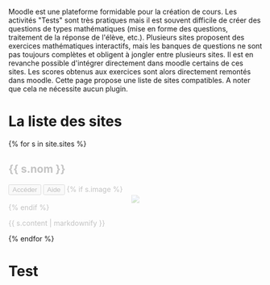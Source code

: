 ---
---

Moodle est une plateforme formidable pour la création de cours.
Les activités "Tests" sont très pratiques mais il est souvent difficile de créer des questions de types mathématiques (mise en forme des questions, traitement de la réponse de l'élève, etc.).
Plusieurs sites proposent des exercices mathématiques interactifs, mais les banques de questions ne sont pas toujours complètes et obligent à jongler entre plusieurs sites. Il est en revanche possible d'intégrer directement dans moodle certains de ces sites. Les scores obtenus aux exercices sont alors directement remontés dans moodle. Cette page propose une liste de sites compatibles. A noter que cela ne nécessite aucun plugin.

# La liste des sites

{% for s in site.sites %}
<div {% if s.wip %} style="opacity:0.25;" {% endif %}>
  <h2 id="site-{{ s.slug }}">{{ s.nom }}</h2>
  <a href="{{ s.lien }}"><button>Accéder</button></a> <a href="{{ s.aide }}"><button>Aide</button></a>
  {% if s.image %}<center><a href="./sites/images/{{s.slug}}.png"><img src="./sites/images/{{s.slug}}.png" style="max-height:300px;max-width:500px;" /></a></center>{% endif %}
  <p>{{ s.content | markdownify }}</p>
</div>
{% endfor %}

# Test

<script src="./neo4jd3/d3.min.js"></script>
<script src="./neo4jd3/neo4jd3.js"></script>
<link href="./neo4jd3/neo4jd3.min.css" rel="stylesheet" />
<div id="map" style="height:500px">
</div>
<script>
  new Neo4jd3('#map', {
  images: {
    "Moodle": "./sites/icons/moodle.png",
    {% for s in site.sites %}
      "{{ s.slug }}": "./sites/icons/{{ s.slug }}.png",
    {% endfor %}
  },
  neo4jData: {
    "results": [
      {
        "columns": ["user", "entity"],
        "data": [
          {
            "graph": {
              "nodes": [
                {
                  "id": "Moodle",
                  "labels": ["Moodle"],
                  "properties": { }
                },
                {% for s in site.sites %}
                  {% unless s.wip %}
                  {
                    "id": "{{ s.slug }}",
                    "labels": ["{{ s.slug }}"],
                    "properties": { }
                  },
                  {% endunless %}
                {% endfor %}
              ],
              "relationships": [
                {% for s in site.sites %}
                  {% unless s.wip %}
                    {
                      "id": "link-{{ s.slug }}",
                      // "type": "DEVELOPES",
                      "startNode": "{{ s.slug }}",
                      "endNode": "Moodle",
                      "properties": { }
                    },
                  {% endunless %}
                {% endfor %}
                /*{
                  "id": "7",
                  "type": "DEVELOPES",
                  "startNode": "1",
                  "endNode": "8",
                  "properties": {
                    "from": 1470002400000
                  }
                }*/
              ]
            }
          }
        ]
      }
    ],
    "errors": []
  },
  onNodeDoubleClick: function(node) {
    location.hash = '#site-' + node.id;
  },
});
</script>